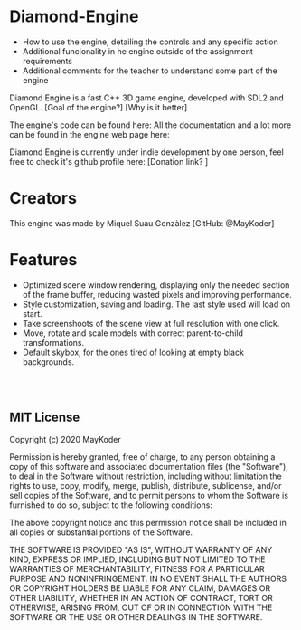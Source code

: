 # Diamond-Engine

- How to use the engine, detailing the controls and any specific action
- Additional funcionality in he engine outside of the assignment requirements
- Additional comments for the teacher to understand some part of the engine

Diamond Engine is a fast C++ 3D game engine, developed with SDL2 and OpenGL. 
[Goal of the engine?] [Why is it better]

The engine's code can be found here:
All the documentation and a lot more can be found in the engine web page here:

Diamond Engine is currently under indie development by one person, feel free to check it's github profile here:
[Donation link? ] 

# Creators

This engine was made by Miquel Suau Gonzàlez [GitHub: @MayKoder]

# Features

 - Optimized scene window rendering, displaying only the needed section of the frame buffer, reducing wasted pixels and improving performance.
 - Style customization, saving and loading. The last style used will load on start.
 - Take screenshoots of the scene view at full resolution with one click.
 - Move, rotate and scale models with correct parent-to-child transformations.
 - Default skybox, for the ones tired of looking at empty black backgrounds.


<br></br>
## MIT License

Copyright (c) 2020 MayKoder

Permission is hereby granted, free of charge, to any person obtaining a copy
of this software and associated documentation files (the "Software"), to deal
in the Software without restriction, including without limitation the rights
to use, copy, modify, merge, publish, distribute, sublicense, and/or sell
copies of the Software, and to permit persons to whom the Software is
furnished to do so, subject to the following conditions:

The above copyright notice and this permission notice shall be included in all
copies or substantial portions of the Software.

THE SOFTWARE IS PROVIDED "AS IS", WITHOUT WARRANTY OF ANY KIND, EXPRESS OR
IMPLIED, INCLUDING BUT NOT LIMITED TO THE WARRANTIES OF MERCHANTABILITY,
FITNESS FOR A PARTICULAR PURPOSE AND NONINFRINGEMENT. IN NO EVENT SHALL THE
AUTHORS OR COPYRIGHT HOLDERS BE LIABLE FOR ANY CLAIM, DAMAGES OR OTHER
LIABILITY, WHETHER IN AN ACTION OF CONTRACT, TORT OR OTHERWISE, ARISING FROM,
OUT OF OR IN CONNECTION WITH THE SOFTWARE OR THE USE OR OTHER DEALINGS IN THE
SOFTWARE.
